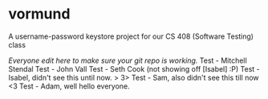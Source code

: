 vormund
=======

A username-password keystore project for our CS 408 (Software Testing) class

*Everyone edit here to make sure your git repo is working.*
Test - Mitchell Stendal
Test - John Vall
Test - Seth Cook (not showing off [Isabel] :P)
Test - Isabel, didn't see this until now. > 3>
Test - Sam, also didn't see this till now <3
Test - Adam, well hello everyone.
